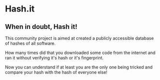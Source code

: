 # Hash.it

## When in doubt, Hash it!

This community project is aimed at created a publicly accessible database of
hashes of all software.

How many times did that you downloaded some code from the internet and ran it
without verifying it's hash or it's fingerprint.

Now you can understand if at least you are the only one being tricked and
compare your hash with the hash of everyone else!
